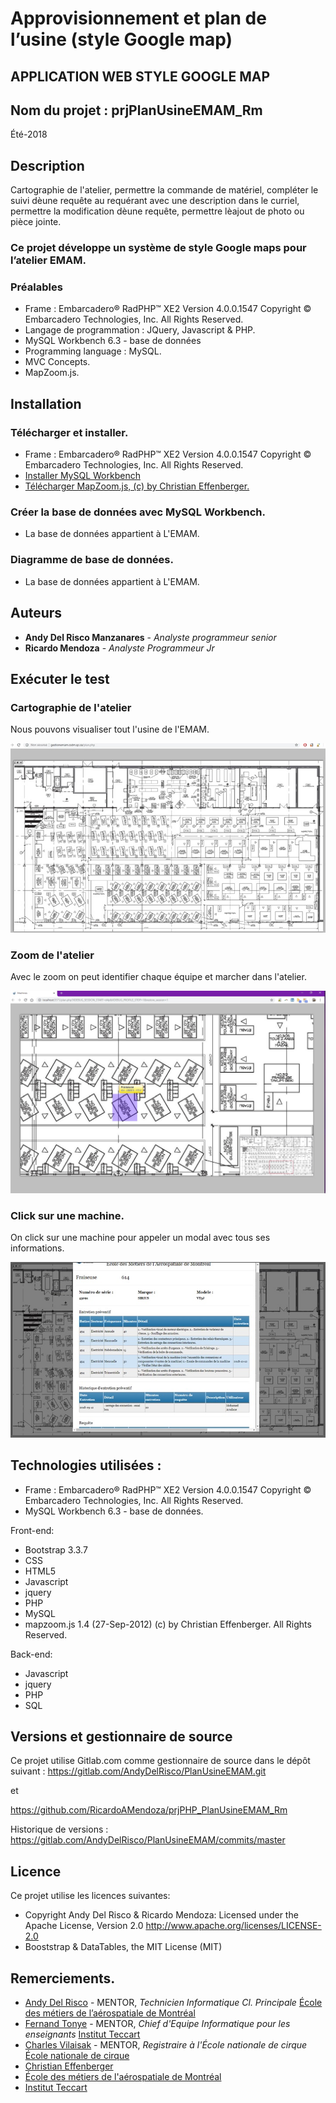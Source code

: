 # Approvisionnement et plan de l’usine (style Google map)

## APPLICATION WEB STYLE GOOGLE MAP

## Nom du projet : prjPlanUsineEMAM_Rm

Été-2018


## Description

Cartographie de l'atelier, permettre la commande de matériel, compléter le suivi dèune requête au requérant avec une description dans le curriel, permettre la modification dèune requête, permettre lèajout de photo ou pièce jointe.


### Ce projet développe un système de style Google maps pour l’atelier EMAM.


### Préalables

 * Frame : Embarcadero® RadPHP™ XE2 Version  4.0.0.1547 Copyright © Embarcadero Technologies, Inc. All Rights Reserved.
 * Langage de programmation : JQuery, Javascript & PHP.
 * MySQL Workbench 6.3 - base de données
 * Programming language : MySQL.
 * MVC Concepts.
 * MapZoom.js.

 
## Installation

### Télécharger et installer. 

 * Frame : Embarcadero® RadPHP™ XE2 Version  4.0.0.1547 Copyright © Embarcadero Technologies, Inc. All Rights Reserved.
 * [Installer MySQL Workbench](https://www.mysql.com/fr/products/workbench/)
 * [Télécharger MapZoom.js, (c) by Christian Effenberger.](http://www.netzgesta.de/mapzoom/)

 
### Créer la base de données avec MySQL Workbench.

 * La base de données appartient à L'EMAM.
	 
	 
### Diagramme de base de données.

 * La base de données appartient à L'EMAM.
 
 
## Auteurs

* **Andy Del Risco Manzanares** - *Analyste programmeur senior* 
* **Ricardo Mendoza** - *Analyste Programmeur Jr* 


## Exécuter le test

### Cartographie de l'atelier

Nous pouvons visualiser tout l'usine de l'EMAM.

![Cartographie de l'atelier](/img/planwebemam.jpg "View")


### Zoom de l'atelier

Avec le zoom on peut identifier chaque équipe et marcher dans l'atelier.

![Zoom sur la cartographie](/img/planzoomemam.jpg "View")


### Click sur une machine.

On click sur une machine pour appeler un modal avec tous ses informations.

![Modal avec les informations](/img/planmodalemam.jpg "View")


## Technologies utilisées :

 * Frame : Embarcadero® RadPHP™ XE2 Version  4.0.0.1547 Copyright © Embarcadero Technologies, Inc. All Rights Reserved.
 * MySQL Workbench 6.3 - base de données.
 
Front-end:
 * Bootstrap 3.3.7
 * CSS
 * HTML5
 * Javascript
 * jquery
 * PHP
 * MySQL
 * mapzoom.js 1.4 (27-Sep-2012) (c) by Christian Effenberger. All Rights Reserved.

Back-end:
 * Javascript
 * jquery
 * PHP
 * SQL


## Versions et gestionnaire de source 

Ce projet utilise Gitlab.com comme gestionnaire de source dans le dépôt suivant :
https://gitlab.com/AndyDelRisco/PlanUsineEMAM.git

et

https://github.com/RicardoAMendoza/prjPHP_PlanUsineEMAM_Rm

Historique de versions : 
https://gitlab.com/AndyDelRisco/PlanUsineEMAM/commits/master


## Licence

Ce projet utilise les licences suivantes:
- Copyright Andy Del Risco & Ricardo Mendoza:  Licensed under the Apache License, Version 2.0 http://www.apache.org/licenses/LICENSE-2.0
- Booststrap & DataTables, the MIT License (MIT)


## Remerciements.

* [Andy Del Risco](https://www.linkedin.com/in/andydelriscomanzanares/) - MENTOR, *Technicien Informatique Cl. Principale* [École des métiers de l’aérospatiale de Montréal](http://ecole-metiers-aerospatiale.csdm.ca/)
* [Fernand Tonye](https://www.linkedin.com/in/fernand-tonye-6a46532b/) - MENTOR, *Chief d'Equipe Informatique pour les enseignants* [Institut Teccart](http://www.teccart.qc.ca/)
* [Charles Vilaisak](https://www.linkedin.com/in/cvilaisak/) - MENTOR, *Registraire à l'École nationale de cirque* [École nationale de cirque](https://www.linkedin.com/school/-cole-nationale-de-cirque/)
* [Christian Effenberger](http://www.netzgesta.de/mapzoom/)
* [École des métiers de l'aérospatiale de Montréal](http://ecole-metiers-aerospatiale.csdm.ca/)
* [Institut Teccart](http://www.teccart.qc.ca/)


